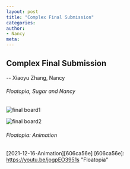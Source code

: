 ```yaml
---
layout: post
title: "Complex Final Submission"
categories:
author:
- Nancy
meta:
---
```




## Complex Final Submission
-- Xiaoyu Zhang, Nancy



###### Floatopia, Sugar and Nancy
![final board1](https://github.com/Nancyuz/Nancy/blob/master/assets/PNG12.16.png?raw=true)

![final board2](https://github.com/Nancyuz/Nancy/blob/master/assets/PNG12.162.png?raw=true)

###### Floatopia: Animation
[2021-12-16-Animation][606ca56e]
  [606ca56e]: https://youtu.be/jogpEO3951s "Floatopia"
